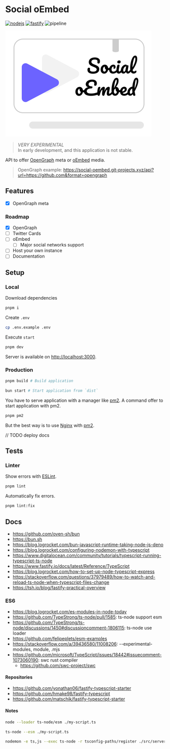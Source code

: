 # **Social oEmbed** <!-- omit in toc -->

[![nodejs](https://img.shields.io/static/v1?label=Node.js&message=v16.x&color=339933&style=flat-square&logo=node.js&logoColor=ffffff)](https://nodejs.org/en)
[![fastify](https://img.shields.io/static/v1?label=Fastify&message=v4.x&color=000000&style=flat-square&logo=fastify&logoColor=ffffff)](https://www.fastify.io)
![pipeline](https://gitlab.com/ewilan-riviere/social-oembed/badges/main/pipeline.svg)

![logo](/public/logo.svg)

> *VERY EXPERIMENTAL*  
> In early development, and this application is not stable.  

API to offer [OpenGraph](https://ogp.me/) meta or [oEmbed](https://oembed.com/) media.

> OpenGraph example: <https://social-oembed.git-projects.xyz/api?url=https://github.com&format=opengraph>

## Features

- [x] OpenGraph meta

### Roadmap

- [x] OpenGraph
- [ ] Twitter Cards
- [ ] oEmbed
  - [ ] Major social networks support
- [ ] Host your own instance
- [ ] Documentation

## **Setup**

### Local

Download dependencies

```bash
pnpm i
```

Create `.env`

```bash
cp .env.example .env
```

Execute `start`

```bash
pnpm dev
```

Server is available on <http://localhost:3000>.

### Production

```bash
pnpm build # Build application
```

```bash
bun start # Start application from `dist`
```

You have to serve application with a manager like [pm2](https://pm2.keymetrics.io/). A command offer to start application with pm2.

```bash
pnpm pm2
```

But the best way is to use [Nginx](https://www.nginx.com/) with [pm2](https://pm2.keymetrics.io/).

// TODO deploy docs

## Tests

### Linter

Show errors with [ESLint](https://eslint.org/).

```bash
pnpm lint
```

Automatically fix errors.

```bash
pnpm lint:fix
```

## Docs

- <https://github.com/oven-sh/bun>
- <https://bun.sh>
- <https://blog.logrocket.com/bun-javascript-runtime-taking-node-js-deno>
- <https://blog.logrocket.com/configuring-nodemon-with-typescript>
- <https://www.digitalocean.com/community/tutorials/typescript-running-typescript-ts-node>
- <https://www.fastify.io/docs/latest/Reference/TypeScript>
- <https://blog.logrocket.com/how-to-set-up-node-typescript-express>
- <https://stackoverflow.com/questions/37979489/how-to-watch-and-reload-ts-node-when-typescript-files-change>
- <https://tsh.io/blog/fastify-practical-overview>

### ES6

- <https://blog.logrocket.com/es-modules-in-node-today>
- <https://github.com/TypeStrong/ts-node/pull/1585>: ts-node support esm
- <https://github.com/TypeStrong/ts-node/discussions/1450#discussioncomment-1806115>: ts-node use loader
- <https://github.com/felipeplets/esm-examples>
- <https://stackoverflow.com/a/39436580/11008206>: --experimental-modules, module, .mjs
- <https://github.com/microsoft/TypeScript/issues/18442#issuecomment-1073060190>: swc rust compiler
  - <https://github.com/swc-project/swc>

#### Repositories

- <https://github.com/yonathan06/fastify-typescript-starter>
- <https://github.com/hmake98/fastify-typescript>
- <https://github.com/matschik/fastify-typescript-starter>

#### Notes

```bash
node --loader ts-node/esm ./my-script.ts
```

```bash
ts-node --esm ./my-script.ts
```

```bash
nodemon -e ts,js --exec ts-node -r tsconfig-paths/register ./src/server.ts
```
